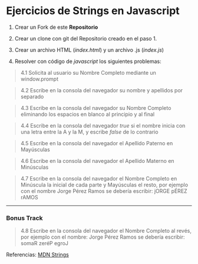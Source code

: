 # Ejercicios de Strings en Javascript

1. Crear un Fork de este **Repositorio**

2. Crear un clone con git del Repositorio creado en el paso 1.

3. Crear un archivo HTML (_index.html_)  y un archivo .js (_index.js_)

4. Resolver con código de _javascript_ los siguientes problemas:

> 4.1 Solicita al usuario su Nombre Completo mediante un window.prompt

> 4.2 Escribe en la consola del navegador su nombre y apellidos por separado

> 4.3 Escribe en la consola del navegador su Nombre Completo eliminando los espacios en blanco al principio y al final

> 4.4 Escribe en la consola del navegador _true_ si el nombre inicia con una letra entre la A y la M, y escribe _false_ de lo contrario

> 4.5 Escribe en la consola del navegador el Apellido Paterno en Mayúsculas

> 4.6 Escribe en la consola del navegador el Apellido Materno en Minúsculas

> 4.7 Escribe en la consola del navegador el Nombre Completo en Minúscula la inicial de cada parte y Mayúsculas el resto, por ejemplo con el nombre Jorge Pérez Ramos se debería escribir: jORGE pÉREZ rAMOS

___
### Bonus Track  
> 4.8 Escribe en la consola del navegador el Nombre Completo al revés, por ejemplo con el nombre: Jorge Pérez Ramos se debería escribir: somaR zeréP egroJ

Referencias: [MDN Strings](https://developer.mozilla.org/es/docs/Web/JavaScript/Reference/Global_Objects/String)


